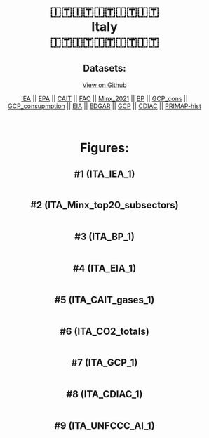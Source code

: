 
<center>
<h1 align="center">
🇮🇹🇮🇹🇮🇹🇮🇹🇮🇹
<br>
Italy
<br>
🇮🇹🇮🇹🇮🇹🇮🇹🇮🇹
</h1>
<h2>Datasets:</h2>
<p><a href="https://github.com/dquintani/Greenhouse-Data/tree/master/country_data/ITA_Italy/data">View on Github</a>
<br></p><p><a href="data/ITA_IEA.csv">IEA</a> || <a href="data/ITA_EPA.csv">EPA</a> || <a href="data/ITA_CAIT.csv">CAIT</a> || <a href="data/ITA_FAO.csv">FAO</a> || <a href="data/ITA_Minx_2021.csv">Minx_2021</a> || <a href="data/ITA_BP.csv">BP</a> || <a href="data/ITA_GCP_cons.csv">GCP_cons</a> || <a href="data/ITA_GCP_consupmption.csv">GCP_consupmption</a> || <a href="data/ITA_EIA.csv">EIA</a> || <a href="data/ITA_EDGAR.csv">EDGAR</a> || <a href="data/ITA_GCP.csv">GCP</a> || <a href="data/ITA_CDIAC.csv">CDIAC</a> || <a href="data/ITA_PRIMAP-hist.csv">PRIMAP-hist</a></p><p><br></p>
<h1>Figures:</h1><h2>#1 (ITA_IEA_1)</h2>
<p><img alt="" src="figures/ITA_IEA_1.png" /></p><h2>#2 (ITA_Minx_top20_subsectors)</h2>
<p><img alt="" src="figures/ITA_Minx_top20_subsectors.png" /></p><h2>#3 (ITA_BP_1)</h2>
<p><img alt="" src="figures/ITA_BP_1.png" /></p><h2>#4 (ITA_EIA_1)</h2>
<p><img alt="" src="figures/ITA_EIA_1.png" /></p><h2>#5 (ITA_CAIT_gases_1)</h2>
<p><img alt="" src="figures/ITA_CAIT_gases_1.png" /></p><h2>#6 (ITA_CO2_totals)</h2>
<p><img alt="" src="figures/ITA_CO2_totals.png" /></p><h2>#7 (ITA_GCP_1)</h2>
<p><img alt="" src="figures/ITA_GCP_1.png" /></p><h2>#8 (ITA_CDIAC_1)</h2>
<p><img alt="" src="figures/ITA_CDIAC_1.png" /></p><h2>#9 (ITA_UNFCCC_AI_1)</h2>
<p><img alt="" src="figures/ITA_UNFCCC_AI_1.png" /></p>